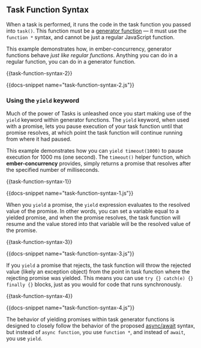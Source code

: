 <h2>Task Function Syntax</h2>

<p>
  When a task is performed, it runs the code in the task function
  you passed into <code>task()</code>. This function must
  be a <a href="https://developer.mozilla.org/en-US/docs/Web/JavaScript/Reference/Statements/function*">generator function</a>
  &mdash; it must use the <code>function *</code> syntax, and cannot
  be just a regular JavaScript function.
</p>

<p>
  This example demonstrates how, in ember-concurrency, generator
  functions behave <em>just like regular functions</em>. Anything you can
  do in a regular function, you can do in a generator function.
</p>

{{task-function-syntax-2}}

{{docs-snippet name="task-function-syntax-2.js"}}

<h3>Using the <code>yield</code> keyword</h3>

<p>
  Much of the power of Tasks is unleashed once you start making
  use of the <code>yield</code> keyword within generator functions.
  The <code>yield</code> keyword, when used with a promise, lets you
  pause execution of your task function until that promise resolves, at
  which point the task function will continue running from where it
  had paused.
</p>

<p>
  This example demonstrates how you can <code>yield timeout(1000)</code>
  to pause execution for 1000 ms (one second). The <code>timeout()</code>
  helper function, which <strong>ember-concurrency</strong> provides,
  simply returns a promise that resolves after the specified number of milliseconds.
</p>

{{task-function-syntax-1}}

{{docs-snippet name="task-function-syntax-1.js"}}

<p>
  When you <code>yield</code> a promise, the <code>yield</code> expression
  evaluates to the resolved value of the promise. In other words, you can
  set a variable equal to a yielded promise, and when the promise resolves,
  the task function will resume and the value stored into that variable will
  be the resolved value of the promise.
</p>

{{task-function-syntax-3}}

{{docs-snippet name="task-function-syntax-3.js"}}

<p>
  If you <code>yield</code> a promise that rejects, the task function will
  throw the rejected value (likely an exception object) from the point in
  task function where the rejecting promise was yielded. This means you can
  use <code>try {} catch(e) {} finally {}</code> blocks, just as you would
  for code that runs synchronously.
</p>

{{task-function-syntax-4}}

{{docs-snippet name="task-function-syntax-4.js"}}

<p>
  The behavior of yielding promises within task generator functions
  is designed to closely follow the behavior of the proposed
  <a href="https://github.com/tc39/ecmascript-asyncawait">async/await</a>
  syntax, but instead of <code>async function</code>, you use
  <code>function *</code>, and instead of <code>await</code>, you
  use <code>yield</code>.
</p>


